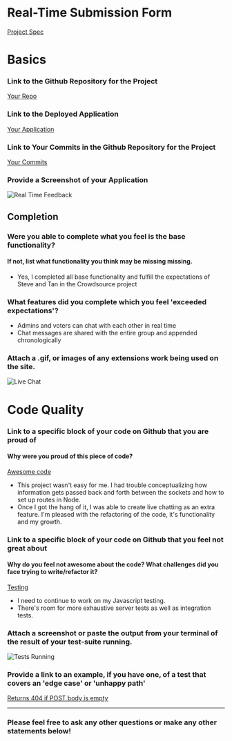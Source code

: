 # Real-Time Submission Form
[Project Spec](https://github.com/turingschool/curriculum/blob/master/source/projects/real_time.markdown)

# Basics

### Link to the Github Repository for the Project
[Your Repo](https://github.com/emilydowdle/real-time)

### Link to the Deployed Application
[Your Application](http://real-time-feedback.herokuapp.com/)

### Link to Your Commits in the Github Repository for the Project
[Your Commits](https://github.com/emilydowdle/real-time/commits/master)

### Provide a Screenshot of your Application
![Real Time Feedback](/assets/Dowdle_App.png)

## Completion

### Were you able to complete what you feel is the base functionality?
#### If not, list what functionality you think may be missing missing.
* Yes, I completed all base functionality and fulfill the expectations of Steve and Tan in the Crowdsource project

### What features did you complete which you feel 'exceeded expectations'?
* Admins and voters can chat with each other in real time
* Chat messages are shared with the entire group and appended chronologically

### Attach a .gif, or images of any extensions work being used on the site.
![Live Chat](http://g.recordit.co/W8p8TAPf39.gif)

# Code Quality

### Link to a specific block of your code on Github that you are proud of
#### Why were you proud of this piece of code?
[Awesome code](https://github.com/emilydowdle/real-time/blob/master/server.js#L71-L83)

* This project wasn't easy for me. I had trouble conceptualizing how information gets passed back and forth between the sockets and how to set up routes in Node.
* Once I got the hang of it, I was able to create live chatting as an extra feature. I'm pleased with the refactoring of the code, it's functionality and my growth.

### Link to a specific block of your code on Github that you feel not great about
#### Why do you feel not awesome about the code? What challenges did you face trying to write/refactor it?
[Testing](https://github.com/emilydowdle/real-time/blob/master/test/server-test.js)

* I need to continue to work on my Javascript testing.
* There's room for more exhaustive server tests as well as integration tests.

### Attach a screenshot or paste the output from your terminal of the result of your test-suite running.

![Tests Running](/assets/Dowdle_Tests.png)

### Provide a link to an example, if you have one, of a test that covers an 'edge case' or 'unhappy path'
[Returns 404 if POST body is empty](https://github.com/emilydowdle/real-time/blob/master/test/server-test.js#L61-L67)

-----

### Please feel free to ask any other questions or make any other statements below!
